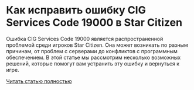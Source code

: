 # Как исправить ошибку CIG Services Code 19000 в Star Citizen



Ошибка CIG Services Code 19000 является распространенной проблемой среди игроков Star Citizen. Она может возникать по разным причинам, от проблем с серверами до конфликтов с программным обеспечением. В этой статье мы рассмотрим несколько возможных решений, которые помогут вам устранить эту ошибку и вернуться к игре.

[Читать статью полностью](https://xyberbara.com/gaming/cig-services-code-19000/)
